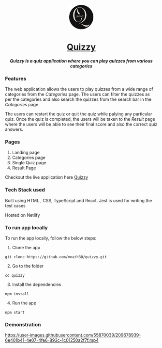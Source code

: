 <div align="center">
<img src="./public/favicon.ico" alt="logo" width="80" height="80"/>
  
  #  [Quizzy](https://play-quizzy.netlify.app/)  
  
  ####  *Quizzy is a quiz application where you can play quizzes from various categories*
  
</div>



### Features
The web application allows the users to play quizzes from a wide range of categories from the *Categories* page. The users can filter the quizzes as per the categories and also search the quizzes from the search bar in the *Categories* page.

The users can restart the quiz or quit the quiz while palying any particular quiz. Once the quiz is completed, the users will be taken to the *Result* page where the users will be able to see their final score and also the correct quiz answers.

### Pages

1. Landing page
2. Categories page
3. Single Quiz page
4. Result Page

Checkout the live application here [Quizzy](https://play-quizzy.netlify.app/)  

### Tech Stack used

   Built using HTML , CSS, TypeScript and React. 
   Jest is used for writing the test cases
   
   Hosted on Netlify 

### To run app locally

To run the app locally, follow the below steps:

1.  Clone the app

```
git clone https://github.com/mnath30/quizzy.git
```

2.  Go to the folder

```
cd quizzy
```

3.  Install the dependencies

```
npm install
```

4.  Run the app

```
npm start
```

### Demonstration

https://user-images.githubusercontent.com/55870039/209678939-6e401b41-4e07-4fe6-893c-1c01250a2f7f.mp4

